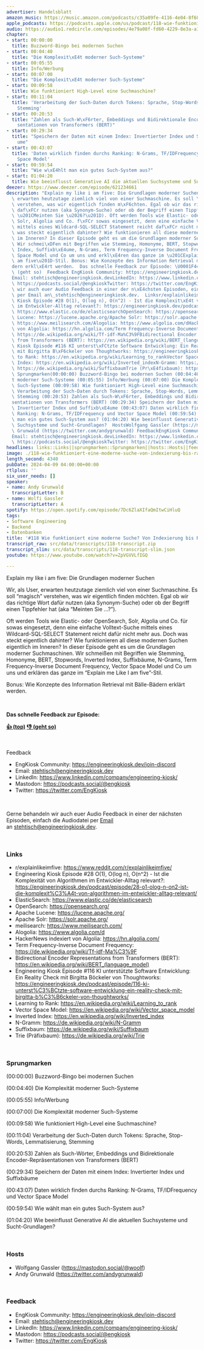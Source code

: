 ```yaml
---
advertiser: Handelsblatt
amazon_music: https://music.amazon.com/podcasts/c35a09fe-4116-4e04-8f68-77d61b112e46/episodes/887584b2-f9ff-4b60-9351-71838e5d75bf/engineering-kiosk-118-wie-funktioniert-eine-moderne-suche-von-indexierung-bis-ranking
apple_podcasts: https://podcasts.apple.com/us/podcast/118-wie-funktioniert-eine-moderne-suche-von-indexierung/id1603082924?i=1000651847129&uo=4
audio: https://audio1.redcircle.com/episodes/4e79a08f-fd60-4229-8e3a-a1ff36c6e7d0/stream.mp3
chapter:
- start: 00:00:00
  title: Buzzword-Bingo bei modernen Suchen
- start: 00:04:40
  title: "Die Komplexit\xE4t moderner Such-Systeme"
- start: 00:05:55
  title: Info/Werbung
- start: 00:07:00
  title: "Die Komplexit\xE4t moderner Such-Systeme"
- start: 00:09:58
  title: Wie funktioniert High-Level eine Suchmaschine?
- start: 00:11:04
  title: 'Verarbeitung der Such-Daten durch Tokens: Sprache, Stop-Words, Lemmatisierung,
    Stemming'
- start: 00:20:53
  title: "Zahlen als Such-W\xF6rter, Embeddings und Bidirektionale Encoder-Repr\xE4\
    sentationen von Transformers (BERT)"
- start: 00:29:34
  title: "Speichern der Daten mit einem Index: Invertierter Index und Suffixb\xE4\
    ume"
- start: 00:43:07
  title: 'Daten wirklich finden durchs Ranking: N-Grams, TF/IDFrequency und Vector
    Space Model'
- start: 00:59:54
  title: "Wie w\xE4hlt man ein gutes Such-System aus?"
- start: 01:04:20
  title: Wie beeinflusst Generative AI die aktuellen Suchsysteme und Sucht-Grundlagen?
deezer: https://www.deezer.com/episode/621234661
description: "Explain my like i am five: Die Grundlagen moderner Suchen Wir, als User,\
  \ erwarten heutzutage ziemlich viel von einer Suchmaschine. Es soll \u201Cmagisch\u201D\
  \ verstehen, was wir eigentlich finden m\xF6chten. Egal ob wir das richtige Wort\
  \ daf\xFCr nutzen (aka Synonym-Suche) oder ob der Begriff einen Tippfehler hat (aka\
  \ \u201CMeinten Sie \u2026?\u201D). Oft werden Tools wie Elastic- oder OpenSearch,\
  \ Solr, Algolia und Co. f\xFCr sowas eingesetzt, denn eine einfache Volltext-Suche\
  \ mittels eines Wildcard-SQL-SELECT Statement reicht daf\xFCr nicht mehr aus. Doch\
  \ was steckt eigentlich dahinter? Wie funktionieren all diese modernen Suchen eigentlich\
  \ im Inneren? In dieser Episode geht es um die Grundlagen moderner Suchmaschinen.\
  \ Wir schmei\xDFen mit Begriffen wie Stemming, Homonyme, BERT, Stopwords, Inverted\
  \ Index, Suffixb\xE4ume, N-Grams, Term Frequency-Inverse Document Frequency, Vector\
  \ Space Model und Co um uns und erkl\xE4ren das ganze im \u201CExplain me Like I\
  \ am five\u201D-Stil. Bonus: Wie Konzepte des Information Retrieval mit B\xE4lle-B\xE4\
  dern erkl\xE4rt werden.  Das schnelle Feedback zur Episode: \U0001F44D (top)\_\U0001F44E\
  \ (geht so)  Feedback EngKiosk Community: https://engineeringkiosk.dev/join-discord\_\
  Email: stehtisch@engineeringkiosk.devLinkedIn: https://www.linkedin.com/company/engineering-kiosk/Mastodon:\
  \ https://podcasts.social/@engkioskTwitter: https://twitter.com/EngKiosk Gerne behandeln\
  \ wir auch euer Audio Feedback in einer der n\xE4chsten Episoden, einfach die Audiodatei\
  \ per Email an\_stehtisch@engineeringkiosk.dev.  Linksr/explainlikeimfive: https://www.reddit.com/r/explainlikeimfive/Engineering\
  \ Kiosk Episode #28 O(1), O(log n), O(n^2) - Ist die Komplexit\xE4t von Algorithmen\
  \ im Entwickler-Alltag relevant?: https://engineeringkiosk.dev/podcast/episode/28-o1-olog-n-on2-ist-die-komplexit%C3%A4t-von-algorithmen-im-entwickler-alltag-relevant/ElasticSearch:\
  \ https://www.elastic.co/de/elasticsearchOpenSearch: https://opensearch.org/Apache\
  \ Lucene: https://lucene.apache.org/Apache Solr: https://solr.apache.org/meilisearch:\
  \ https://www.meilisearch.com/Alogolia: https://www.algolia.com/dHackerNews indexiert\
  \ von Algolia: https://hn.algolia.com/Term Frequency-Inverse Document Frequency:\
  \ https://de.wikipedia.org/wiki/Tf-idf-Ma%C3%9FBidirectional Encoder Representations\
  \ from Transformers (BERT): https://en.wikipedia.org/wiki/BERT_(language_model)Engineering\
  \ Kiosk Episode #116 KI unterst\xFCtzte Software Entwicklung: Ein Reality Check\
  \ mit Birgitta B\xF6ckeler von Thoughtworks: https://engineeringkiosk.dev/podcast/episode/116-ki-unterst%C3%BCtzte-software-entwicklung-ein-reality-check-mit-birgitta-b%C3%B6ckeler-von-thoughtworks/Learning\
  \ to Rank: https://en.wikipedia.org/wiki/Learning_to_rankVector Space Model: https://en.wikipedia.org/wiki/Vector_space_modelInverted\
  \ Index: https://en.wikipedia.org/wiki/Inverted_indexN-Gramm: https://de.wikipedia.org/wiki/N-GrammSuffixbaum:\
  \ https://de.wikipedia.org/wiki/SuffixbaumTrie (Pr\xE4fixbaum): https://de.wikipedia.org/wiki/Trie\
  \ Sprungmarken(00:00:00) Buzzword-Bingo bei modernen Suchen (00:04:40) Die Komplexit\xE4\
  t moderner Such-Systeme (00:05:55) Info/Werbung (00:07:00) Die Komplexit\xE4t moderner\
  \ Such-Systeme (00:09:58) Wie funktioniert High-Level eine Suchmaschine? (00:11:04)\
  \ Verarbeitung der Such-Daten durch Tokens: Sprache, Stop-Words, Lemmatisierung,\
  \ Stemming (00:20:53) Zahlen als Such-W\xF6rter, Embeddings und Bidirektionale Encoder-Repr\xE4\
  sentationen von Transformers (BERT) (00:29:34) Speichern der Daten mit einem Index:\
  \ Invertierter Index und Suffixb\xE4ume (00:43:07) Daten wirklich finden durchs\
  \ Ranking: N-Grams, TF/IDFrequency und Vector Space Model (00:59:54) Wie w\xE4hlt\
  \ man ein gutes Such-System aus? (01:04:20) Wie beeinflusst Generative AI die aktuellen\
  \ Suchsysteme und Sucht-Grundlagen?  HostsWolfgang Gassler (https://mastodon.social/@woolf)Andy\
  \ Grunwald (https://twitter.com/andygrunwald) FeedbackEngKiosk Community: https://engineeringkiosk.dev/join-discord\_\
  Email: stehtisch@engineeringkiosk.devLinkedIn: https://www.linkedin.com/company/engineering-kiosk/Mastodon:\
  \ https://podcasts.social/@engkioskTwitter: https://twitter.com/EngKiosk"
headlines: links::Links||sprungmarken::Sprungmarken||hosts::Hosts||feedback::Feedback
image: ./118-wie-funktioniert-eine-moderne-suche-von-indexierung-bis-ranking.jpg
length_second: 4340
pubDate: 2024-04-09 04:00:00+00:00
rtlplus: ''
six_user_needs: []
speaker:
- name: Andy Grunwald
  transcriptLetter: B
- name: Wolfi Gassler
  transcriptLetter: A
spotify: https://open.spotify.com/episode/7Dc6ZlaXIfaQmItwCiHluQ
tags:
- Software Engineering
- Backend
- Datenbanken
title: '#118 Wie funktioniert eine moderne Suche? Von Indexierung bis Ranking'
transcript_raw: src/data/transcripts/118-transcript.zip
transcript_slim: src/data/transcripts/118-transcript-slim.json
youtube: https://www.youtube.com/watch?v=ZpVGVVLfIGQ

---
```

<p>Explain my like i am five: Die Grundlagen moderner Suchen</p><p>Wir, als User, erwarten heutzutage ziemlich viel von einer Suchmaschine. Es soll “magisch” verstehen, was wir eigentlich finden möchten. Egal ob wir das richtige Wort dafür nutzen (aka Synonym-Suche) oder ob der Begriff einen Tippfehler hat (aka “Meinten Sie …?”).</p><p>Oft werden Tools wie Elastic- oder OpenSearch, Solr, Algolia und Co. für sowas eingesetzt, denn eine einfache Volltext-Suche mittels eines Wildcard-SQL-SELECT Statement reicht dafür nicht mehr aus. Doch was steckt eigentlich dahinter? Wie funktionieren all diese modernen Suchen eigentlich im Inneren? In dieser Episode geht es um die Grundlagen moderner Suchmaschinen. Wir schmeißen mit Begriffen wie Stemming, Homonyme, BERT, Stopwords, Inverted Index, Suffixbäume, N-Grams, Term Frequency-Inverse Document Frequency, Vector Space Model und Co um uns und erklären das ganze im “Explain me Like I am five”-Stil.</p><p>Bonus: Wie Konzepte des Information Retrieval mit Bälle-Bädern erklärt werden.</p><p><br></p><p><strong>Das schnelle Feedback zur Episode:</strong></p><p><a href="https://api.openpodcast.dev/feedback/118/upvote" rel="nofollow"><strong>👍 (top)</strong></a><strong> </strong><a href="https://api.openpodcast.dev/feedback/118/downvote" rel="nofollow"><strong>👎 (geht so)</strong></a></p><p><br></p><p>Feedback</p><ul><li>EngKiosk Community: <a href="https://engineeringkiosk.dev/join-discord">https://engineeringkiosk.dev/join-discord</a> </li><li>Email: <a href="mailto:stehtisch@engineeringkiosk.dev" rel="nofollow">stehtisch@engineeringkiosk.dev</a></li><li>LinkedIn: <a href="https://www.linkedin.com/company/engineering-kiosk/" rel="nofollow">https://www.linkedin.com/company/engineering-kiosk/</a></li><li>Mastodon: <a href="https://podcasts.social/@engkiosk" rel="nofollow">https://podcasts.social/@engkiosk</a></li><li>Twitter: <a href="https://twitter.com/EngKiosk" rel="nofollow">https://twitter.com/EngKiosk</a></li></ul><p><br></p><p>Gerne behandeln wir auch euer Audio Feedback in einer der nächsten Episoden, einfach die Audiodatei per <a href="https://engineeringkiosk.dev/kontakt/">Email</a> an <a href="mailto:stehtisch@engineeringkiosk.dev" rel="nofollow">stehtisch@engineeringkiosk.dev</a>.</p><p><br></p><h3 id="links">Links</h3><ul><li>r/explainlikeimfive: <a href="https://www.reddit.com/r/explainlikeimfive/" rel="nofollow">https://www.reddit.com/r/explainlikeimfive/</a></li><li>Engineering Kiosk Episode #28 O(1), O(log n), O(n^2) - Ist die Komplexität von Algorithmen im Entwickler-Alltag relevant?: <a href="https://engineeringkiosk.dev/podcast/episode/28-o1-olog-n-on2-ist-die-komplexit%C3%A4t-von-algorithmen-im-entwickler-alltag-relevant/">https://engineeringkiosk.dev/podcast/episode/28-o1-olog-n-on2-ist-die-komplexit%C3%A4t-von-algorithmen-im-entwickler-alltag-relevant/</a></li><li>ElasticSearch: <a href="https://www.elastic.co/de/elasticsearch" rel="nofollow">https://www.elastic.co/de/elasticsearch</a></li><li>OpenSearch: <a href="https://opensearch.org/" rel="nofollow">https://opensearch.org/</a></li><li>Apache Lucene: <a href="https://lucene.apache.org/" rel="nofollow">https://lucene.apache.org/</a></li><li>Apache Solr: <a href="https://solr.apache.org/" rel="nofollow">https://solr.apache.org/</a></li><li>meilisearch: <a href="https://www.meilisearch.com/" rel="nofollow">https://www.meilisearch.com/</a></li><li>Alogolia: <a href="https://www.algolia.com/d" rel="nofollow">https://www.algolia.com/d</a></li><li>HackerNews indexiert von Algolia: <a href="https://hn.algolia.com/" rel="nofollow">https://hn.algolia.com/</a></li><li>Term Frequency-Inverse Document Frequency: <a href="https://de.wikipedia.org/wiki/Tf-idf-Ma%C3%9F" rel="nofollow">https://de.wikipedia.org/wiki/Tf-idf-Ma%C3%9F</a></li><li>Bidirectional Encoder Representations from Transformers (BERT): <a href="https://en.wikipedia.org/wiki/BERT_(language_model)" rel="nofollow">https://en.wikipedia.org/wiki/BERT_(language_model)</a></li><li>Engineering Kiosk Episode #116 KI unterstützte Software Entwicklung: Ein Reality Check mit Birgitta Böckeler von Thoughtworks: <a href="https://engineeringkiosk.dev/podcast/episode/116-ki-unterst%C3%BCtzte-software-entwicklung-ein-reality-check-mit-birgitta-b%C3%B6ckeler-von-thoughtworks/">https://engineeringkiosk.dev/podcast/episode/116-ki-unterst%C3%BCtzte-software-entwicklung-ein-reality-check-mit-birgitta-b%C3%B6ckeler-von-thoughtworks/</a></li><li>Learning to Rank: <a href="https://en.wikipedia.org/wiki/Learning_to_rank" rel="nofollow">https://en.wikipedia.org/wiki/Learning_to_rank</a></li><li>Vector Space Model: <a href="https://en.wikipedia.org/wiki/Vector_space_model" rel="nofollow">https://en.wikipedia.org/wiki/Vector_space_model</a></li><li>Inverted Index: <a href="https://en.wikipedia.org/wiki/Inverted_index" rel="nofollow">https://en.wikipedia.org/wiki/Inverted_index</a></li><li>N-Gramm: <a href="https://de.wikipedia.org/wiki/N-Gramm" rel="nofollow">https://de.wikipedia.org/wiki/N-Gramm</a></li><li>Suffixbaum: <a href="https://de.wikipedia.org/wiki/Suffixbaum" rel="nofollow">https://de.wikipedia.org/wiki/Suffixbaum</a></li><li>Trie (Präfixbaum): <a href="https://de.wikipedia.org/wiki/Trie" rel="nofollow">https://de.wikipedia.org/wiki/Trie</a></li></ul><p><br></p><h3 id="sprungmarken">Sprungmarken</h3><p>(00:00:00) Buzzword-Bingo bei modernen Suchen</p><p>(00:04:40) Die Komplexität moderner Such-Systeme</p><p>(00:05:55) Info/Werbung</p><p>(00:07:00) Die Komplexität moderner Such-Systeme</p><p>(00:09:58) Wie funktioniert High-Level eine Suchmaschine?</p><p>(00:11:04) Verarbeitung der Such-Daten durch Tokens: Sprache, Stop-Words, Lemmatisierung, Stemming</p><p>(00:20:53) Zahlen als Such-Wörter, Embeddings und Bidirektionale Encoder-Repräsentationen von Transformers (BERT)</p><p>(00:29:34) Speichern der Daten mit einem Index: Invertierter Index und Suffixbäume</p><p>(00:43:07) Daten wirklich finden durchs Ranking: N-Grams, TF/IDFrequency und Vector Space Model</p><p>(00:59:54) Wie wählt man ein gutes Such-System aus?</p><p>(01:04:20) Wie beeinflusst Generative AI die aktuellen Suchsysteme und Sucht-Grundlagen?</p><p><br></p><h3 id="hosts">Hosts</h3><ul><li>Wolfgang Gassler (<a href="https://mastodon.social/@woolf" rel="nofollow">https://mastodon.social/@woolf</a>)</li><li>Andy Grunwald (<a href="https://twitter.com/andygrunwald" rel="nofollow">https://twitter.com/andygrunwald</a>)</li></ul><p><br></p><h3 id="feedback">Feedback</h3><ul><li>EngKiosk Community: <a href="https://engineeringkiosk.dev/join-discord">https://engineeringkiosk.dev/join-discord</a> </li><li>Email: <a href="mailto:stehtisch@engineeringkiosk.dev" rel="nofollow">stehtisch@engineeringkiosk.dev</a></li><li>LinkedIn: <a href="https://www.linkedin.com/company/engineering-kiosk/" rel="nofollow">https://www.linkedin.com/company/engineering-kiosk/</a></li><li>Mastodon: <a href="https://podcasts.social/@engkiosk" rel="nofollow">https://podcasts.social/@engkiosk</a></li><li>Twitter: <a href="https://twitter.com/EngKiosk" rel="nofollow">https://twitter.com/EngKiosk</a></li></ul>